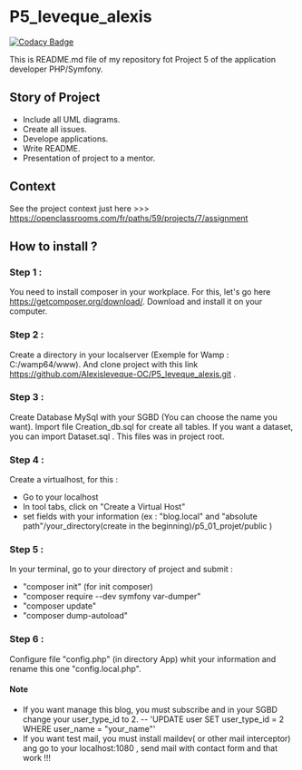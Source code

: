 # P5_leveque_alexis

[![Codacy Badge](https://api.codacy.com/project/badge/Grade/529021251de24078b132c6b1ae89c71d)](https://app.codacy.com/manual/Alexisleveque-OC/P5_leveque_alexis?utm_source=github.com&utm_medium=referral&utm_content=Alexisleveque-OC/P5_leveque_alexis&utm_campaign=Badge_Grade_Dashboard)

This is  README.md file of my repository fot Project 5 of the application developer PHP/Symfony.

## Story of Project

- Include all UML diagrams.
- Create all issues. 
- Develope applications.
- Write README.
- Presentation of project to a mentor.

## Context

See the project context just here >>> https://openclassrooms.com/fr/paths/59/projects/7/assignment

## How to install ?

### Step 1 :
You need to install composer in your workplace. For this, let's go here https://getcomposer.org/download/. 
Download and install it on your computer.

### Step 2 :
Create a directory in your localserver (Exemple for Wamp : C:/wamp64/www). And clone project with this link https://github.com/Alexisleveque-OC/P5_leveque_alexis.git .

### Step 3 :
Create Database MySql with your SGBD (You can choose the name you want). Import file Creation_db.sql for create all tables.
If you want a dataset, you can import Dataset.sql . This files was in project root.

### Step 4 :
Create a virtualhost, for this :
- Go to your localhost
- In tool tabs, click on "Create a Virtual Host"
- set fields with your information (ex : "blog.local" and "absolute path"/your_directory(create in the beginning)/p5_01_projet/public )

### Step 5 :
In your terminal, go to your directory of project and submit :
- "composer init" (for init composer)
- "composer require --dev symfony var-dumper"
- "composer update"
- "composer dump-autoload"

### Step 6 : 
Configure file "config.php" (in directory App) whit your information and rename this one "config.local.php".

#### Note 
- If you want manage this blog, you must subscribe and in your SGBD change your user_type_id to 2.
-- 'UPDATE user SET user_type_id = 2 WHERE user_name = "your_name"'
- If you want test mail, you must install maildev( or other mail interceptor) ang go to your localhost:1080 , send mail with contact form and that work !!!